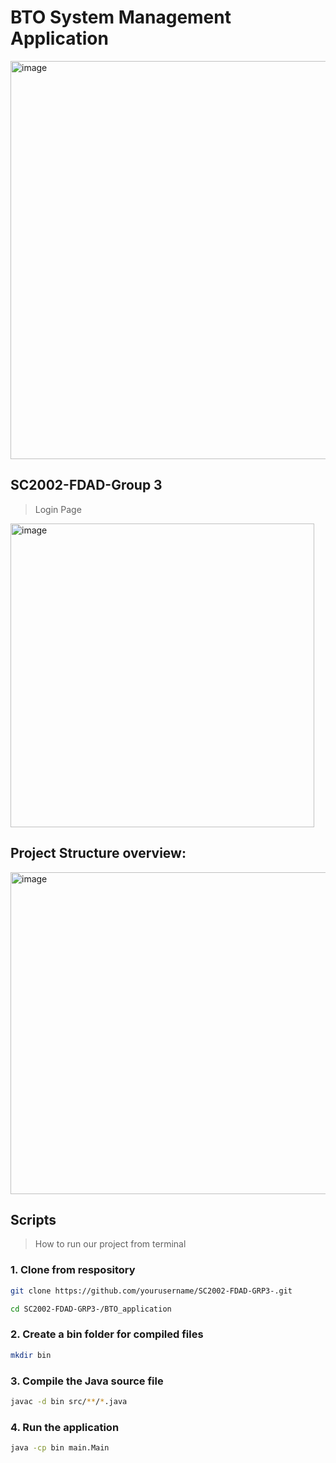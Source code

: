 # BTO System Management Application
<img width="637" alt="image" src="https://github.com/user-attachments/assets/5b100708-4508-4d1f-b1d1-ebf974f5b08b"/>

## SC2002-FDAD-Group 3
> Login Page
<img width="486" alt="image" src="https://github.com/user-attachments/assets/29f4d2f4-9f92-4018-bf45-e63ab8e75cc7" />

## Project Structure overview: 
<img width="515" alt="image" src="https://github.com/user-attachments/assets/b2a019b9-374d-40cc-9a8f-9da646f8a761" />


## Scripts

> How to run our project from terminal

### 1. Clone from respository
```bash
git clone https://github.com/yourusername/SC2002-FDAD-GRP3-.git
```
```bash
cd SC2002-FDAD-GRP3-/BTO_application
```

### 2. Create a bin folder for compiled files
```bash
mkdir bin
```

### 3. Compile the Java source file
```bash
javac -d bin src/**/*.java
```

### 4. Run the application
```bash
java -cp bin main.Main
```
